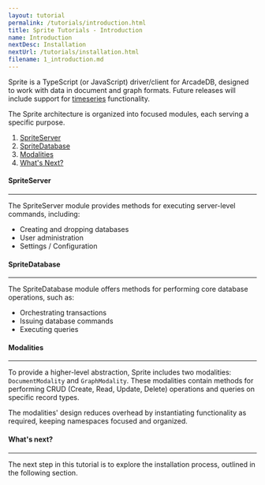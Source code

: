 ```yaml
---
layout: tutorial
permalink: /tutorials/introduction.html
title: Sprite Tutorials - Introduction
name: Introduction
nextDesc: Installation
nextUrl: /tutorials/installation.html
filename: 1_introduction.md
---
```


Sprite is a TypeScript (or JavaScript) driver/client for ArcadeDB, designed to work with data in document and graph formats. Future releases will include support for [timeseries](https://github.com/ArcadeData/arcadedb/discussions/1180) functionality.

The Sprite architecture is organized into focused modules, each serving a specific purpose.

1. [SpriteServer](#spriteserver)
2. [SpriteDatabase](#spritedatabase)
3. [Modalities](#modalities)
4. [What's Next?](#whats-next)

#### SpriteServer
---

The SpriteServer module provides methods for executing server-level commands, including:

* Creating and dropping databases
* User administration
* Settings / Configuration

#### SpriteDatabase
---

The SpriteDatabase module offers methods for performing core database operations, such as:

* Orchestrating transactions
* Issuing database commands
* Executing queries

#### Modalities
---

To provide a higher-level abstraction, Sprite includes two modalities: `DocumentModality` and `GraphModality`. These modalities contain methods for performing CRUD (Create, Read, Update, Delete) operations and queries on specific record types.

The modalities' design reduces overhead by instantiating functionality as required, keeping namespaces focused and organized.

#### What's next?
---

The next step in this tutorial is to explore the installation process, outlined in the following section.
